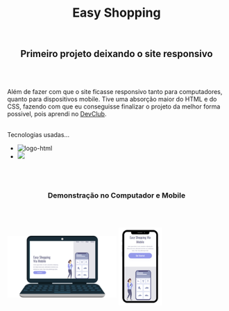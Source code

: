 <h1 align = "center"> Easy Shopping </h1>
<br>

<h2 align = "center"> Primeiro projeto deixando o site responsivo </h2>
<br>
<br>

<p> Além de fazer com que o site ficasse responsivo tanto para computadores, quanto para dispositivos mobile. Tive uma absorção maior do HTML e do CSS, fazendo com que eu
conseguisse finalizar o projeto da melhor forma possivel, pois aprendi no <a href = "https://rodolfomori.com.br/devclub">DevClub</a>.
<br>
<br>

Tecnologias usadas...

<ul>
<li> <img src = "https://img.shields.io/badge/HTML5-E34F26?style=for-the-badge&logo=html5&logoColor=white" alt="logo-html" height = 30px></li>
<li> <img src = "https://img.shields.io/badge/CSS3-1572B6?style=for-the-badge&logo=css3&logoColor=white" aalt="logo-css" height = 30px></li>
</ul>
<br>
<br>

<h3 align = "center">Demonstração no Computador e Mobile</h3>
<br>
<br>

<img src = "https://github.com/mateusrodrigues15/Easy-Shopping-Via-Mobile/blob/master/img/Easy-Shopping-PcCompu.png?raw=true" width = 50% align = "center"/> <img  src = "https://github.com/mateusrodrigues15/Easy-Shopping-Via-Mobile/blob/master/img/Easy-Shopping-Mobi.png?raw=true" width = 20% align = "center"/> 

